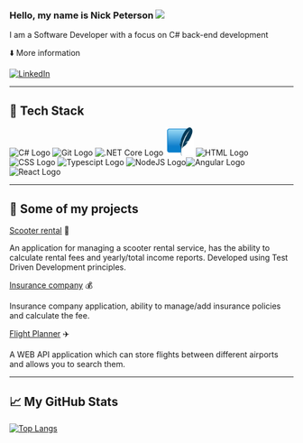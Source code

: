 ### Hello, my name is Nick Peterson <img src="https://raw.githubusercontent.com/MartinHeinz/MartinHeinz/master/wave.gif" width="30px">

I am a Software Developer with a focus on C# back-end development 

⬇️ More information

<a href="https://www.linkedin.com/in/niks-petersons/" rel="nofollow"><img src="https://img.shields.io/badge/LinkedIn-0077B5?style=for-the-badge&logo=linkedin&logoColor=white" alt="LinkedIn" style="max-width: 100%;"></a>

---

## 🧰 Tech Stack

<img src="https://cdn.worldvectorlogo.com/logos/c--4.svg" alt="C# Logo" width="50" height="50"/> <img src="https://cdn.worldvectorlogo.com/logos/git-icon.svg" alt="Git Logo" width="50" height="50"/> <img src="https://cdn.worldvectorlogo.com/logos/dot-net-core-7.svg" alt=".NET Core Logo" width="50" height="50"/> <img src="https://raw.githubusercontent.com/devicons/devicon/1119b9f84c0290e0f0b38982099a2bd027a48bf1/icons/sqlite/sqlite-original.svg" alt="SQLite Logo" width="50" height="50"/> <img src="https://cdn.worldvectorlogo.com/logos/html-1.svg" alt="HTML Logo" width="50" height="50"/> <img src="https://cdn.worldvectorlogo.com/logos/css-3.svg" alt="CSS Logo" width="50" height="50"/> <img src="https://cdn.worldvectorlogo.com/logos/typescript.svg" alt="Typescipt Logo" width="50" height="50"/> <img src="https://cdn.worldvectorlogo.com/logos/nodejs-icon.svg" alt="NodeJS Logo" width="50" height="50"/><img src="https://cdn.worldvectorlogo.com/logos/angular-icon-1.svg" alt="Angular Logo" width="50" height="50"/><img src="https://cdn.worldvectorlogo.com/logos/react-2.svg" alt="React Logo" width="50" height="50"/>

---

## 📝 Some of my projects

<a href="https://github.com/NiksPetersons/scooter-rental">Scooter rental</a> 🛴

An application for managing a scooter rental service, has the ability to calculate rental fees and yearly/total income reports. Developed using Test Driven Development principles.

<a href="https://github.com/NiksPetersons/If-Risk">Insurance company</a> 💰

Insurance company application, ability to manage/add insurance policies and calculate the fee.

<a href="https://github.com/NiksPetersons/FlightPlanner">Flight Planner</a> ✈️

A WEB API application which can store flights between different airports and allows you to search them.

---

## &#x1f4c8; My GitHub Stats

[![Top Langs](https://github-readme-stats.vercel.app/api/top-langs/?username=NiksPetersons&hide=java,html,css&theme=radical)](https://github.com/anuraghazra/github-readme-stats)
